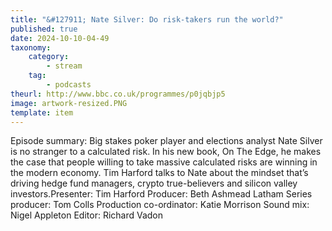 ```yaml
---
title: "&#127911; Nate Silver: Do risk-takers run the world?"
published: true
date: 2024-10-10-04-49
taxonomy:
    category:
        - stream
    tag:
        - podcasts
theurl: http://www.bbc.co.uk/programmes/p0jqbjp5
image: artwork-resized.PNG
template: item
---
```


Episode summary: Big stakes poker player and elections analyst Nate Silver is no stranger to a calculated risk. In his new book, On The Edge, he makes the case that people willing to take massive calculated risks are winning in the modern economy. Tim Harford talks to Nate about the mindset that&rsquo;s driving hedge fund managers, crypto true-believers and silicon valley investors.Presenter: Tim Harford Producer: Beth Ashmead Latham Series producer: Tom Colls Production co-ordinator: Katie Morrison Sound mix: Nigel Appleton Editor: Richard Vadon
